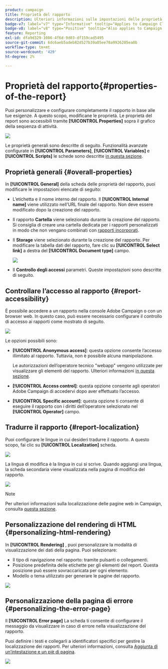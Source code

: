 ```yaml
---
product: campaign
title: Proprietà del rapporto
description: Ulteriori informazioni sulle impostazioni delle proprietà del report
badge-v7: label="v7" type="Informative" tooltip="Applies to Campaign Classic v7"
badge-v8: label="v8" type="Positive" tooltip="Also applies to Campaign v8"
feature: Reporting
exl-id: dfa9d329-1086-4f6d-9d03-df159cad5495
source-git-commit: 6dc6aeb5adeb82d527b39a05ee70a9926205ea0b
workflow-type: tm+mt
source-wordcount: '429'
ht-degree: 2%

---
```


# Proprietà del rapporto{#properties-of-the-report}



Puoi personalizzare e configurare completamente il rapporto in base alle tue esigenze. A questo scopo, modificane le proprietà. Le proprietà del report sono accessibili tramite **[!UICONTROL Properties]** sopra il grafico della sequenza di attività.

![](assets/s_ncs_advuser_report_properties_01.png)

Le proprietà generali sono descritte di seguito. Funzionalità avanzate configurate in **[!UICONTROL Parameters]**, **[!UICONTROL Variables]** e **[!UICONTROL Scripts]** le schede sono descritte [in questa sezione](../../reporting/using/advanced-functionalities.md).

## Proprietà generali {#overall-properties}

In **[!UICONTROL General]** della scheda delle proprietà del rapporto, puoi modificare le impostazioni elencate di seguito:

* L’etichetta e il nome interno del rapporto. Il **[!UICONTROL Internal name]** viene utilizzato nell’URL finale del rapporto. Non deve essere modificato dopo la creazione del rapporto.

* Il rapporto **Cartella** viene selezionato durante la creazione del rapporto. Si consiglia di creare una cartella dedicata per i rapporti personalizzati in modo che non vengano combinati con [rapporti incorporati](../../reporting/using/about-campaign-built-in-reports.md).

* Il **Storage** viene selezionato durante la creazione del rapporto. Per modificare la tabella dati del rapporto, fare clic su **[!UICONTROL Select link]** a destra del **[!UICONTROL Document type]** campo.

   ![](assets/s_ncs_advuser_report_properties_02.png)

* Il **Controllo degli accessi** parametri. Queste impostazioni sono descritte di seguito.

## Controllare l’accesso al rapporto {#report-accessibility}

È possibile accedere a un rapporto nella console Adobe Campaign o con un browser web. In questo caso, può essere necessario configurare il controllo di accesso ai rapporti come mostrato di seguito.

![](assets/s_ncs_advuser_report_properties_02b.png)

Le opzioni possibili sono:

* **[!UICONTROL Anonymous access]**: questa opzione consente l’accesso illimitato al rapporto. Tuttavia, non è possibile alcuna manipolazione.

   Le autorizzazioni dell’operatore tecnico &quot;webapp&quot; vengono utilizzate per visualizzare gli elementi del rapporto. Ulteriori informazioni [in questa sezione](../../platform/using/access-management-operators.md).

* **[!UICONTROL Access control]**: questa opzione consente agli operatori Adobe Campaign di accedervi dopo aver effettuato l’accesso.
* **[!UICONTROL Specific account]**: questa opzione ti consente di eseguire il rapporto con i diritti dell’operatore selezionato nel **[!UICONTROL Operator]** campo.

## Tradurre il rapporto {#report-localization}

Puoi configurare le lingue in cui desideri tradurre il rapporto. A questo scopo, fai clic su **[!UICONTROL Localization]** scheda.

![](assets/s_ncs_advuser_report_properties_06.png)

La lingua di modifica è la lingua in cui si scrive. Quando aggiungi una lingua, la scheda secondaria viene visualizzata nella pagina di modifica del rapporto.

![](assets/s_ncs_advuser_report_properties_05a.png)

>[!NOTE]
>
>Per ulteriori informazioni sulla localizzazione delle pagine web in Campaign, consulta [questa sezione](../../web/using/translating-a-web-form.md).

## Personalizzazione del rendering di HTML {#personalizing-html-rendering}

In **[!UICONTROL Rendering]** , puoi personalizzare la modalità di visualizzazione dei dati della pagina. Puoi selezionare:

* Il tipo di navigazione nel rapporto: tramite pulsanti o collegamenti.
* Posizione predefinita delle etichette per gli elementi del report. Questa posizione può essere sovraccaricata per ogni elemento.
* Modello o tema utilizzato per generare le pagine del rapporto.

![](assets/s_ncs_advuser_report_properties_08.png)

## Personalizzazione della pagina di errore {#personalizing-the-error-page}

Il **[!UICONTROL Error page]** La scheda ti consente di configurare il messaggio da visualizzare in caso di errore nella visualizzazione del rapporto.

Puoi definire i testi e collegarli a identificatori specifici per gestire la localizzazione dei rapporti. Per ulteriori informazioni, consulta [Aggiunta di un’intestazione e un piè di pagina](../../reporting/using/element-layout.md#adding-a-header-and-a-footer).

![](assets/s_ncs_advuser_report_properties_11.png)
